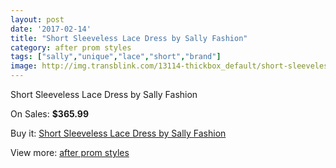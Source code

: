 ```yaml
---
layout: post
date: '2017-02-14'
title: "Short Sleeveless Lace Dress by Sally Fashion"
category: after prom styles
tags: ["sally","unique","lace","short","brand"]
image: http://img.transblink.com/13114-thickbox_default/short-sleeveless-lace-dress-by-sally-fashion.jpg
---
```

Short Sleeveless Lace Dress by Sally Fashion

On Sales: **$365.99**
<a href="https://www.transblink.com/en/after-prom-styles/4213-short-sleeveless-lace-dress-by-sally-fashion.html"><amp-img layout="responsive" width="600" height="600" src="//img.transblink.com/13114-thickbox_default/short-sleeveless-lace-dress-by-sally-fashion.jpg" alt="Short Sleeveless Lace Dress by Sally Fashion 0" /></a>
<a href="https://www.transblink.com/en/after-prom-styles/4213-short-sleeveless-lace-dress-by-sally-fashion.html"><amp-img layout="responsive" width="600" height="600" src="//img.transblink.com/13118-thickbox_default/short-sleeveless-lace-dress-by-sally-fashion.jpg" alt="Short Sleeveless Lace Dress by Sally Fashion 1" /></a>
<a href="https://www.transblink.com/en/after-prom-styles/4213-short-sleeveless-lace-dress-by-sally-fashion.html"><amp-img layout="responsive" width="600" height="600" src="//img.transblink.com/13117-thickbox_default/short-sleeveless-lace-dress-by-sally-fashion.jpg" alt="Short Sleeveless Lace Dress by Sally Fashion 2" /></a>
<a href="https://www.transblink.com/en/after-prom-styles/4213-short-sleeveless-lace-dress-by-sally-fashion.html"><amp-img layout="responsive" width="600" height="600" src="//img.transblink.com/13116-thickbox_default/short-sleeveless-lace-dress-by-sally-fashion.jpg" alt="Short Sleeveless Lace Dress by Sally Fashion 3" /></a>
<a href="https://www.transblink.com/en/after-prom-styles/4213-short-sleeveless-lace-dress-by-sally-fashion.html"><amp-img layout="responsive" width="600" height="600" src="//img.transblink.com/13115-thickbox_default/short-sleeveless-lace-dress-by-sally-fashion.jpg" alt="Short Sleeveless Lace Dress by Sally Fashion 4" /></a>

Buy it: [Short Sleeveless Lace Dress by Sally Fashion](https://www.transblink.com/en/after-prom-styles/4213-short-sleeveless-lace-dress-by-sally-fashion.html "Short Sleeveless Lace Dress by Sally Fashion")

View more: [after prom styles](https://www.transblink.com/en/55-after-prom-styles "after prom styles")